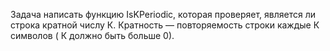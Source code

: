 Задача написать функцию IsKPeriodic, которая проверяет, является ли строка кратной числу К.
Кратность — повторяемость строки каждые К символов ( К должно быть больше 0). 
